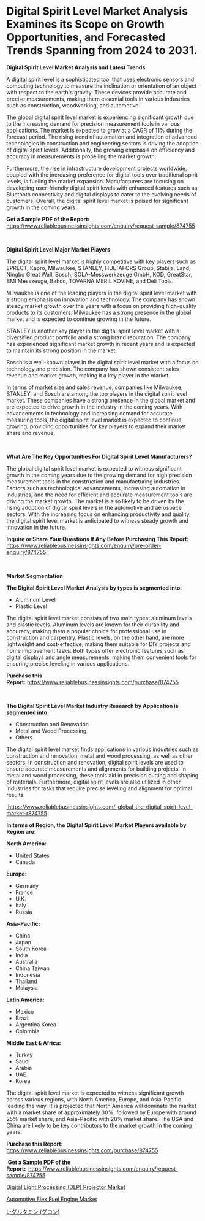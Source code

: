 <p><h1>Digital Spirit Level Market Analysis Examines its Scope on Growth Opportunities, and Forecasted Trends Spanning from 2024 to 2031.</h1></p><p><strong>Digital Spirit Level Market Analysis and Latest Trends</strong></p>
<p><p>A digital spirit level is a sophisticated tool that uses electronic sensors and computing technology to measure the inclination or orientation of an object with respect to the earth's gravity. These devices provide accurate and precise measurements, making them essential tools in various industries such as construction, woodworking, and automotive.</p><p>The global digital spirit level market is experiencing significant growth due to the increasing demand for precision measurement tools in various applications. The market is expected to grow at a CAGR of 11% during the forecast period. The rising trend of automation and integration of advanced technologies in construction and engineering sectors is driving the adoption of digital spirit levels. Additionally, the growing emphasis on efficiency and accuracy in measurements is propelling the market growth.</p><p>Furthermore, the rise in infrastructure development projects worldwide, coupled with the increasing preference for digital tools over traditional spirit levels, is fueling the market expansion. Manufacturers are focusing on developing user-friendly digital spirit levels with enhanced features such as Bluetooth connectivity and digital displays to cater to the evolving needs of customers. Overall, the digital spirit level market is poised for significant growth in the coming years.</p></p>
<p><strong>Get a Sample PDF of the Report:&nbsp;</strong> <a href="https://www.reliablebusinessinsights.com/enquiry/request-sample/874755">https://www.reliablebusinessinsights.com/enquiry/request-sample/874755</a></p>
<p>&nbsp;</p>
<p><strong>Digital Spirit Level Major Market Players</strong></p>
<p><p>The digital spirit level market is highly competitive with key players such as EPRECT, Kapro, Milwaukee, STANLEY, HULTAFORS Group, Stabila, Land, Ningbo Great Wall, Bosch, SOLA-Messwerkzeuge GmbH, KOD, GreatStar, BMI Messzeuge, Bahco, TOVARNA MERIL KOVINE, and Deli Tools. </p><p>Milwaukee is one of the leading players in the digital spirit level market with a strong emphasis on innovation and technology. The company has shown steady market growth over the years with a focus on providing high-quality products to its customers. Milwaukee has a strong presence in the global market and is expected to continue growing in the future.</p><p>STANLEY is another key player in the digital spirit level market with a diversified product portfolio and a strong brand reputation. The company has experienced significant market growth in recent years and is expected to maintain its strong position in the market.</p><p>Bosch is a well-known player in the digital spirit level market with a focus on technology and precision. The company has shown consistent sales revenue and market growth, making it a key player in the market.</p><p>In terms of market size and sales revenue, companies like Milwaukee, STANLEY, and Bosch are among the top players in the digital spirit level market. These companies have a strong presence in the global market and are expected to drive growth in the industry in the coming years. With advancements in technology and increasing demand for accurate measuring tools, the digital spirit level market is expected to continue growing, providing opportunities for key players to expand their market share and revenue.</p></p>
<p>&nbsp;</p>
<p><strong>What Are The Key Opportunities For Digital Spirit Level Manufacturers?</strong></p>
<p><p>The global digital spirit level market is expected to witness significant growth in the coming years due to the growing demand for high precision measurement tools in the construction and manufacturing industries. Factors such as technological advancements, increasing automation in industries, and the need for efficient and accurate measurement tools are driving the market growth. The market is also likely to be driven by the rising adoption of digital spirit levels in the automotive and aerospace sectors. With the increasing focus on enhancing productivity and quality, the digital spirit level market is anticipated to witness steady growth and innovation in the future.</p></p>
<p><strong>Inquire or Share Your Questions If Any Before Purchasing This Report:</strong> <a href="https://www.reliablebusinessinsights.com/enquiry/pre-order-enquiry/874755">https://www.reliablebusinessinsights.com/enquiry/pre-order-enquiry/874755</a></p>
<p>&nbsp;</p>
<p><strong>Market Segmentation</strong></p>
<p><strong>The Digital Spirit Level Market Analysis by types is segmented into:</strong></p>
<p><ul><li>Aluminum Level</li><li>Plastic Level</li></ul></p>
<p><p>The digital spirit level market consists of two main types: aluminum levels and plastic levels. Aluminum levels are known for their durability and accuracy, making them a popular choice for professional use in construction and carpentry. Plastic levels, on the other hand, are more lightweight and cost-effective, making them suitable for DIY projects and home improvement tasks. Both types offer electronic features such as digital displays and angle measurements, making them convenient tools for ensuring precise leveling in various applications.</p></p>
<p><strong>Purchase this Report:&nbsp;</strong><a href="https://www.reliablebusinessinsights.com/purchase/874755">https://www.reliablebusinessinsights.com/purchase/874755</a></p>
<p>&nbsp;</p>
<p><strong>The Digital Spirit Level Market Industry Research by Application is segmented into:</strong></p>
<p><ul><li>Construction and Renovation</li><li>Metal and Wood Processing</li><li>Others</li></ul></p>
<p><p>The digital spirit level market finds applications in various industries such as construction and renovation, metal and wood processing, as well as other sectors. In construction and renovation, digital spirit levels are used to ensure accurate measurements and alignments for building projects. In metal and wood processing, these tools aid in precision cutting and shaping of materials. Furthermore, digital spirit levels are also utilized in other industries for tasks that require precise leveling and alignment for optimal results.</p></p>
<p><a href="https://www.reliablebusinessinsights.com/-global-the-digital-spirit-level-market-r874755">&nbsp;https://www.reliablebusinessinsights.com/-global-the-digital-spirit-level-market-r874755</a></p>
<p><strong>In terms of Region, the Digital Spirit Level Market Players available by Region are:</strong></p>
<p>
    <p> <strong> North America: </strong>
        <ul>
            <li>United States</li>
            <li>Canada</li>
        </ul>
        </p> 
    <p> <strong> Europe: </strong>
        <ul>
            <li>Germany</li>
            <li>France</li>
            <li>U.K.</li>
            <li>Italy</li>
            <li>Russia</li>
        </ul>
        </p> 
    <p> <strong> Asia-Pacific: </strong>
        <ul>
            <li>China</li>
            <li>Japan</li>
            <li>South Korea</li>
            <li>India</li>
            <li>Australia</li>
            <li>China Taiwan</li>
            <li>Indonesia</li>
            <li>Thailand</li>
            <li>Malaysia</li>
        </ul>
        </p> 
    <p> <strong> Latin America: </strong>
        <ul>
            <li>Mexico</li>
            <li>Brazil</li>
            <li>Argentina Korea</li>
            <li>Colombia</li>
        </ul>
        </p> 
    <p> <strong> Middle East & Africa: </strong>
        <ul>
            <li>Turkey</li>
            <li>Saudi</li>
            <li>Arabia</li>
            <li>UAE</li>
            <li>Korea</li>
        </ul>
    </p>
    </p>
<p><p>The digital spirit level market is expected to witness significant growth across various regions, with North America, Europe, and Asia-Pacific leading the way. It is projected that North America will dominate the market with a market share of approximately 30%, followed by Europe with around 25% market share, and Asia-Pacific with 20% market share. The USA and China are likely to be key contributors to the market growth in the coming years.</p></p>
<p><strong>Purchase this Report: </strong><a href="https://www.reliablebusinessinsights.com/purchase/874755">https://www.reliablebusinessinsights.com/purchase/874755</a></p>
<p>&nbsp;<strong>Get a Sample PDF of the Report:&nbsp;&nbsp;</strong><a href="https://www.reliablebusinessinsights.com/enquiry/request-sample/874755">https://www.reliablebusinessinsights.com/enquiry/request-sample/874755</a></p>
<p><strong></strong></p>
<p><p><a href="https://github.com/JennyferFeil2023/Market-Research-Report-List-1/blob/main/digital-light-processing-dlp-projector-market.md">Digital Light Processing (DLP) Projector Market</a></p><p><a href="https://view.publitas.com/reportprime-1/automotive-flex-fuel-engine-market-outlook-industry-overview-and-forecast-2024-to-2031/">Automotive Flex Fuel Engine Market</a></p><p><a href="https://github.com/AylinBeier/Market-Research-Report-List-1/blob/main/353886384655.md">L-グルタミン (グロン)</a></p></p>